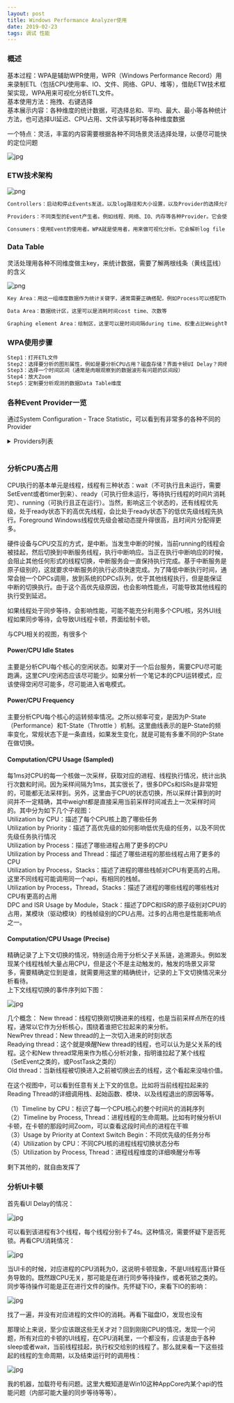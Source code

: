 ```yaml
---
layout: post
title: Windows Performance Analyzer使用
date: 2019-02-23
tags: 调试 性能
---
```


### 概述

基本过程：WPA是辅助WPR使用，WPR（Windows Performance Record）用来录制ETL（包括CPU使用率、IO、文件、网络、GPU、堆等），借助ETW技术框架实现，WPA用来可视化分析ETL文件。  
基本使用方法：拖拽、右键选择  
基本展示内容：各种维度的统计数据，可选择总和、平均、最大、最小等各种统计方法，也可选择UI延迟、CPU占用、文件读写耗时等各种维度数据  

一个特点：灵活，丰富的内容需要根据各种不同场景灵活选择处理，以便尽可能快的定位问题  

![jpg](/images/post/wpt/1.jpg)

### ETW技术架构

![png](/images/post/wpt/etdiag2.png)

```txt
Controllers：启动和停止Events发送，以及log路径和大小设置，以及Provider的选择允许。WPR（Windows Performance Record）就是一个Controller。它会使用StartTrace等API

Providers：不同类型的Event产生者。例如线程、网络、IO、内存等各种Provider。它会使用WriteEvent

Consumers：使用Event的使用者。WPA就是使用者，用来做可视化分析。它会解析log file
```

### Data Table

灵活处理用各种不同维度做主key，来统计数据，需要了解两根线条（黄线蓝线）的含义

![png](/images/post/wpt/3VD_2DataTable.png)  

```txt
Key Area：用这一组维度数据作为统计关键字，通常需要正确搭配，例如Process可以搭配Thread

Data Area：数据统计区，这里可以是消耗时间cost time、次数等

Graphing element Area：绘制区，这里可以是时间间隔during time、权重占比Weight等
```

### WPA使用步骤

```txt
Step1：打开ETL文件
Step2：选择要分析的图形属性，例如是要分析CPU占用？磁盘存储？界面卡顿UI Delay？网络？内存使用？
Step3：选择一个时间区间（通常是肉眼观察到的数据波形有问题的区间段）
Step4：放大Zoom
Step5：定制要分析观测的数据Data Table维度
```

### 各种Event Provider一览

通过System Configuration - Trace Statistic，可以看到有非常多的各种不同的Provider

<details>
<summary>Providers列表</summary>

<table><thead><tr><th>Line #</th><th>Provider Name</th><th>Event Name</th><th>Count</th></tr></thead><tbody><tr><td>1</td><td>d00792da-07b7-40f5-97eb-5d974e054740</td><td></td><td>27</td></tr><tr><td>2</td><td>a688ee40-d8d9-4736-b6f9-6b74935ba3b1</td><td></td><td>652</td></tr><tr><td>3</td><td>WinSATAssessment</td><td>&nbsp;</td><td>3</td></tr><tr><td>4</td><td>&nbsp;</td><td>WinSAT: WinSPR Compressed Info</td><td>1</td></tr><tr><td>5</td><td>&nbsp;</td><td>WinSAT: Metrics Compressed Info</td><td>1</td></tr><tr><td>6</td><td>&nbsp;</td><td>WinSAT: SystemConfig Compressed Info</td><td>1</td></tr><tr><td>7</td><td>Thread</td><td>&nbsp;</td><td>143991</td></tr><tr><td>8</td><td>&nbsp;</td><td>Thread: Create</td><td>95</td></tr><tr><td>9</td><td>&nbsp;</td><td>Thread: Delete</td><td>159</td></tr><tr><td>10</td><td>&nbsp;</td><td>Thread: Start Rundown</td><td>2490</td></tr><tr><td>11</td><td>&nbsp;</td><td>Thread: End Rundown</td><td>2428</td></tr><tr><td>12</td><td>&nbsp;</td><td>Thread: CSwitch</td><td>85467</td></tr><tr><td>13</td><td>&nbsp;</td><td>Thread: SetPriority</td><td>860</td></tr><tr><td>14</td><td>&nbsp;</td><td>Thread: SetBasePriority</td><td>5362</td></tr><tr><td>15</td><td>&nbsp;</td><td>Thread: ReadyThread</td><td>46270</td></tr><tr><td>16</td><td>&nbsp;</td><td>Thread: Set Page Priority</td><td>167</td></tr><tr><td>17</td><td>&nbsp;</td><td>Thread: Set I/O Priority</td><td>100</td></tr><tr><td>18</td><td>&nbsp;</td><td>Thread [Provider]</td><td>401</td></tr><tr><td>19</td><td>&nbsp;</td><td>Thread: Set Ideal Processor</td><td>97</td></tr><tr><td>20</td><td>&nbsp;</td><td>Thread: Set User Ideal Processor</td><td>95</td></tr><tr><td>21</td><td>SysConfigEx</td><td>&nbsp;</td><td>63</td></tr><tr><td>22</td><td>&nbsp;</td><td>SysConfigEx: BuildInfo</td><td>1</td></tr><tr><td>23</td><td>&nbsp;</td><td>SysConfigEx: SystemPaths</td><td>1</td></tr><tr><td>24</td><td>&nbsp;</td><td>SysConfigEx: UnknownVolume</td><td>1</td></tr><tr><td>25</td><td>&nbsp;</td><td>SysConfigEx: VolumeMapping</td><td>13</td></tr><tr><td>26</td><td>&nbsp;</td><td>SysConfigEx: NetworkInterface</td><td>46</td></tr><tr><td>27</td><td>&nbsp;</td><td>SysConfigEx [Provider]</td><td>1</td></tr><tr><td>28</td><td>SysConfig</td><td>&nbsp;</td><td>455</td></tr><tr><td>29</td><td>&nbsp;</td><td>SysConfig: CPUs</td><td>1</td></tr><tr><td>30</td><td>&nbsp;</td><td>SysConfig: Physical Disks</td><td>2</td></tr><tr><td>31</td><td>&nbsp;</td><td>SysConfig: Logical Disks</td><td>7</td></tr><tr><td>32</td><td>&nbsp;</td><td>SysConfig: Network Cards</td><td>5</td></tr><tr><td>33</td><td>&nbsp;</td><td>SysConfig: Video Adapters</td><td>2</td></tr><tr><td>34</td><td>&nbsp;</td><td>SysConfig: Services</td><td>283</td></tr><tr><td>35</td><td>&nbsp;</td><td>SysConfig: Power Management</td><td>1</td></tr><tr><td>36</td><td>&nbsp;</td><td>SysConfig: IRQs</td><td>16</td></tr><tr><td>37</td><td>&nbsp;</td><td>SysConfig: PnP Devices</td><td>117</td></tr><tr><td>38</td><td>&nbsp;</td><td>SysConfig: NUMA Nodes</td><td>1</td></tr><tr><td>39</td><td>&nbsp;</td><td>SysConfig: Platform</td><td>1</td></tr><tr><td>40</td><td>&nbsp;</td><td>SysConfig: Processor Group Configuration</td><td>1</td></tr><tr><td>41</td><td>&nbsp;</td><td>SysConfig: Processor Mapping</td><td>1</td></tr><tr><td>42</td><td>&nbsp;</td><td>SysConfig: Display DPI</td><td>1</td></tr><tr><td>43</td><td>&nbsp;</td><td>SysConfig: Code Integrity</td><td>1</td></tr><tr><td>44</td><td>&nbsp;</td><td>SysConfig: Machine Id</td><td>1</td></tr><tr><td>45</td><td>&nbsp;</td><td>SysConfig [Provider]</td><td>14</td></tr><tr><td>46</td><td>StackWalk</td><td>Stack Walk</td><td>1260641</td></tr><tr><td>47</td><td>Process</td><td>&nbsp;</td><td>594</td></tr><tr><td>48</td><td>&nbsp;</td><td>Process: Create</td><td>1</td></tr><tr><td>49</td><td>&nbsp;</td><td>Process: Delete</td><td>6</td></tr><tr><td>50</td><td>&nbsp;</td><td>Process: Start Rundown</td><td>154</td></tr><tr><td>51</td><td>&nbsp;</td><td>Process: End Rundown</td><td>149</td></tr><tr><td>52</td><td>&nbsp;</td><td>Process [Provider]</td><td>6</td></tr><tr><td>53</td><td>&nbsp;</td><td>Process: PerfCounters: End</td><td>6</td></tr><tr><td>54</td><td>&nbsp;</td><td>Process: PerfCounters: Rundown</td><td>149</td></tr><tr><td>55</td><td>&nbsp;</td><td>Process: Zombie</td><td>123</td></tr><tr><td>56</td><td>Power</td><td>&nbsp;</td><td>113</td></tr><tr><td>57</td><td>&nbsp;</td><td>Power: Perf State Change</td><td>4</td></tr><tr><td>58</td><td>&nbsp;</td><td>Power: Idle State Change</td><td>109</td></tr><tr><td>59</td><td>Pool</td><td>&nbsp;</td><td>626357</td></tr><tr><td>60</td><td>&nbsp;</td><td>Pool: Allocate</td><td>241999</td></tr><tr><td>61</td><td>&nbsp;</td><td>Pool: Allocate Session</td><td>7365</td></tr><tr><td>62</td><td>&nbsp;</td><td>Pool: Free</td><td>368975</td></tr><tr><td>63</td><td>&nbsp;</td><td>Pool: Free Session</td><td>7643</td></tr><tr><td>64</td><td>&nbsp;</td><td>Pool: PoolSnap Start Rundown</td><td>24</td></tr><tr><td>65</td><td>&nbsp;</td><td>Pool: PoolSnap End Rundown</td><td>24</td></tr><tr><td>66</td><td>&nbsp;</td><td>Pool: BigPoolSnap Start Rundown</td><td>149</td></tr><tr><td>67</td><td>&nbsp;</td><td>Pool: BigPoolSnap End Rundown</td><td>146</td></tr><tr><td>68</td><td>&nbsp;</td><td>Pool: PoolSnap Session Start Rundown</td><td>5</td></tr><tr><td>69</td><td>&nbsp;</td><td>Pool: PoolSnap Session End Rundown</td><td>5</td></tr><tr><td>70</td><td>&nbsp;</td><td>Pool: BigPoolSnap Session Start Rundown</td><td>11</td></tr><tr><td>71</td><td>&nbsp;</td><td>Pool: BigPoolSnap Session End Rundown</td><td>11</td></tr><tr><td>72</td><td>Perfinfo</td><td>&nbsp;</td><td>1568074</td></tr><tr><td>73</td><td>&nbsp;</td><td>Mark</td><td>3</td></tr><tr><td>74</td><td>&nbsp;</td><td>Sampled Profile</td><td>13853</td></tr><tr><td>75</td><td>&nbsp;</td><td>Message Signaled Interrupt</td><td>5468</td></tr><tr><td>76</td><td>&nbsp;</td><td>SysCall: Enter</td><td>769129</td></tr><tr><td>77</td><td>&nbsp;</td><td>SysCall: Exit</td><td>767373</td></tr><tr><td>78</td><td>&nbsp;</td><td>Interrupt</td><td>190</td></tr><tr><td>79</td><td>&nbsp;</td><td>Dpc</td><td>12056</td></tr><tr><td>80</td><td>&nbsp;</td><td>Sampled Profile Freq: Start Rundown</td><td>1</td></tr><tr><td>81</td><td>&nbsp;</td><td>Sampled Profile Freq: End Rundown</td><td>1</td></tr><tr><td>82</td><td>PageFault</td><td>&nbsp;</td><td>135319</td></tr><tr><td>83</td><td>&nbsp;</td><td>PageFault: Transition</td><td>38820</td></tr><tr><td>84</td><td>&nbsp;</td><td>PageFault: Demand Zero</td><td>47925</td></tr><tr><td>85</td><td>&nbsp;</td><td>PageFault: Copy on Write</td><td>76</td></tr><tr><td>86</td><td>&nbsp;</td><td>PageFault: Guard Page</td><td>60</td></tr><tr><td>87</td><td>&nbsp;</td><td>PageFault: Hard Page Fault</td><td>16401</td></tr><tr><td>88</td><td>&nbsp;</td><td>PageFault [Provider]</td><td>34</td></tr><tr><td>89</td><td>&nbsp;</td><td>Hardfault</td><td>5150</td></tr><tr><td>90</td><td>&nbsp;</td><td>Memory: VirtualAlloc</td><td>1269</td></tr><tr><td>91</td><td>&nbsp;</td><td>Memory: VirtualFree</td><td>855</td></tr><tr><td>92</td><td>&nbsp;</td><td>Memory: MemInfo</td><td>27</td></tr><tr><td>93</td><td>&nbsp;</td><td>Memory: MMStat</td><td>1</td></tr><tr><td>94</td><td>&nbsp;</td><td>Memory: MemInfoExWS</td><td>27</td></tr><tr><td>95</td><td>&nbsp;</td><td>Memory: MemInfoExSessionWS</td><td>27</td></tr><tr><td>96</td><td>&nbsp;</td><td>Memory: VirtualAlloc Start Rundown</td><td>12434</td></tr><tr><td>97</td><td>&nbsp;</td><td>Memory: VirtualAlloc End Rundown</td><td>12213</td></tr><tr><td>98</td><td>Microsoft-Windows-Win32k</td><td>&nbsp;</td><td>13925</td></tr><tr><td>99</td><td>&nbsp;</td><td>Microsoft-Windows-Win32k/ThreadInfoRundown/win:Info</td><td>778</td></tr><tr><td>100</td><td>&nbsp;</td><td>Microsoft-Windows-Win32k/QueuePostMessage/win:Info</td><td>4994</td></tr><tr><td>101</td><td>&nbsp;</td><td>Microsoft-Windows-Win32k/SendMessage/win:Start</td><td>31</td></tr><tr><td>102</td><td>&nbsp;</td><td>Microsoft-Windows-Win32k/RetrievePostMessage/win:Info</td><td>7296</td></tr><tr><td>103</td><td>&nbsp;</td><td>Microsoft-Windows-Win32k/RetrieveSendMessage/win:Start</td><td>31</td></tr><tr><td>104</td><td>&nbsp;</td><td>Microsoft-Windows-Win32k/RetrieveInputMessage/win:Info</td><td>201</td></tr><tr><td>105</td><td>&nbsp;</td><td>Microsoft-Windows-Win32k/RetrievePseudoMessage/win:Info</td><td>37</td></tr><tr><td>106</td><td>&nbsp;</td><td>Microsoft-Windows-Win32k/WakePump/win:Info</td><td>228</td></tr><tr><td>107</td><td>&nbsp;</td><td>Microsoft-Windows-Win32k/SendMessage/win:Stop</td><td>31</td></tr><tr><td>108</td><td>&nbsp;</td><td>Microsoft-Windows-Win32k/RetrieveSendMessage/win:Stop</td><td>31</td></tr><tr><td>109</td><td>&nbsp;</td><td>Microsoft-Windows-Win32k/QueueInputMessage/win:Info</td><td>196</td></tr><tr><td>110</td><td>&nbsp;</td><td>Microsoft-Windows-Win32k/DispatchMessage/win:Start</td><td>28</td></tr><tr><td>111</td><td>&nbsp;</td><td>Microsoft-Windows-Win32k/DispatchMessage/win:Stop</td><td>28</td></tr><tr><td>112</td><td>&nbsp;</td><td>Microsoft-Windows-Win32k/QueueNullPostMessage/win:Info</td><td>15</td></tr><tr><td>113</td><td>Microsoft-Windows-UserModePowerService</td><td>&nbsp;</td><td>310</td></tr><tr><td>114</td><td>&nbsp;</td><td>Microsoft-Windows-UserModePowerService/RundownPlatformRole/win:Info</td><td>1</td></tr><tr><td>115</td><td>&nbsp;</td><td>Microsoft-Windows-UserModePowerService/RundownPowerScheme/win:Info</td><td>1</td></tr><tr><td>116</td><td>&nbsp;</td><td>Microsoft-Windows-UserModePowerService/RundownAcPowerSetting/win:Info</td><td>140</td></tr><tr><td>117</td><td>&nbsp;</td><td>Microsoft-Windows-UserModePowerService/RundownDcPowerSetting/win:Info</td><td>140</td></tr><tr><td>118</td><td>&nbsp;</td><td>Microsoft-Windows-UserModePowerService/RundownBatteryInformation/win:Info</td><td>1</td></tr><tr><td>119</td><td>&nbsp;</td><td>Microsoft-Windows-UserModePowerService/RundownBatteryStatus/win:Info</td><td>1</td></tr><tr><td>120</td><td>&nbsp;</td><td>Microsoft-Windows-UserModePowerService/RundownBrightnessCapability/win:Info</td><td>1</td></tr><tr><td>121</td><td>&nbsp;</td><td>Microsoft-Windows-UserModePowerService/RundownPowerSource/win:Info</td><td>1</td></tr><tr><td>122</td><td>&nbsp;</td><td>Microsoft-Windows-UserModePowerService/RundownOverrideConfiguration/win:Info</td><td>1</td></tr><tr><td>123</td><td>&nbsp;</td><td>Microsoft-Windows-UserModePowerService/RundownPowerProfileSetting/win:Info</td><td>7</td></tr><tr><td>124</td><td>&nbsp;</td><td>Microsoft-Windows-UserModePowerService/RundownSmartUserPresenceState/win:Info</td><td>1</td></tr><tr><td>125</td><td>&nbsp;</td><td>Microsoft-Windows-UserModePowerService/RundownOverlaySchemePowerSetting/win:Info</td><td>11</td></tr><tr><td>126</td><td>&nbsp;</td><td>Microsoft-Windows-UserModePowerService/RundownActualOverlayPowerScheme/win:Info</td><td>2</td></tr><tr><td>127</td><td>&nbsp;</td><td>Microsoft-Windows-UserModePowerService/RundownEffectiveOverlayPowerScheme/win:Info</td><td>1</td></tr><tr><td>128</td><td>&nbsp;</td><td>Microsoft-Windows-UserModePowerService/RundownOverlaySuspendReason/win:Info</td><td>1</td></tr><tr><td>129</td><td>Microsoft-Windows-TCPIP</td><td>&nbsp;</td><td>1930</td></tr><tr><td>130</td><td>&nbsp;</td><td>Microsoft-Windows-TCPIP/TcpEndpointCreation/win:Info</td><td>12</td></tr><tr><td>131</td><td>&nbsp;</td><td>Microsoft-Windows-TCPIP/TcpRequestConnect/win:Info</td><td>3</td></tr><tr><td>132</td><td>&nbsp;</td><td>Microsoft-Windows-TCPIP/TcpInspectConnectComplete/win:Info</td><td>3</td></tr><tr><td>133</td><td>&nbsp;</td><td>Microsoft-Windows-TCPIP/TcpTcbSynSend/win:Info</td><td>3</td></tr><tr><td>134</td><td>&nbsp;</td><td>Microsoft-Windows-TCPIP/TcpBindEndpointComplete/win:Info</td><td>3</td></tr><tr><td>135</td><td>&nbsp;</td><td>Microsoft-Windows-TCPIP/TcpCloseEndpoint/win:Info</td><td>16</td></tr><tr><td>136</td><td>&nbsp;</td><td>Microsoft-Windows-TCPIP/TcpCreateEndpointComplete/win:Info</td><td>12</td></tr><tr><td>137</td><td>&nbsp;</td><td>Microsoft-Windows-TCPIP/TcpConnectTcbProceeding/win:Info</td><td>3</td></tr><tr><td>138</td><td>&nbsp;</td><td>Microsoft-Windows-TCPIP/TcpConnectTcbComplete/win:Info</td><td>1</td></tr><tr><td>139</td><td>&nbsp;</td><td>Microsoft-Windows-TCPIP/TcpConnectTcbFailure/win:Info</td><td>2</td></tr><tr><td>140</td><td>&nbsp;</td><td>Microsoft-Windows-TCPIP/TcpCloseTcbRequest/win:Info</td><td>5</td></tr><tr><td>141</td><td>&nbsp;</td><td>Microsoft-Windows-TCPIP/TcpAbortTcbRequest/win:Info</td><td>4</td></tr><tr><td>142</td><td>&nbsp;</td><td>Microsoft-Windows-TCPIP/TcpAbortTcbComplete/win:Info</td><td>4</td></tr><tr><td>143</td><td>&nbsp;</td><td>Microsoft-Windows-TCPIP/TcpShutdownTcb/win:Info</td><td>6</td></tr><tr><td>144</td><td>&nbsp;</td><td>Microsoft-Windows-TCPIP/TcpDisconnectTcbRtoTimeout/win:Info</td><td>2</td></tr><tr><td>145</td><td>&nbsp;</td><td>Microsoft-Windows-TCPIP/TcpTcbStateChange/win:Info</td><td>10</td></tr><tr><td>146</td><td>&nbsp;</td><td>Microsoft-Windows-TCPIP/TcpTcbStartTimer/win:Info</td><td>68</td></tr><tr><td>147</td><td>&nbsp;</td><td>Microsoft-Windows-TCPIP/TcpTcbStopTimer/win:Info</td><td>124</td></tr><tr><td>148</td><td>&nbsp;</td><td>Microsoft-Windows-TCPIP/TcpTcbExpireTimer/win:Info</td><td>7</td></tr><tr><td>149</td><td>&nbsp;</td><td>Microsoft-Windows-TCPIP/TcpDataTransferReceive/win:Info</td><td>118</td></tr><tr><td>150</td><td>&nbsp;</td><td>Microsoft-Windows-TCPIP/TcpSetTcpOption/win:Info</td><td>1</td></tr><tr><td>151</td><td>&nbsp;</td><td>Microsoft-Windows-TCPIP/TcpReceiveRequest/win:Info</td><td>6</td></tr><tr><td>152</td><td>&nbsp;</td><td>Microsoft-Windows-TCPIP/TcpDeliveryIndicated/win:Info</td><td>54</td></tr><tr><td>153</td><td>&nbsp;</td><td>Microsoft-Windows-TCPIP/TcpDeliverySatisfied/win:Info</td><td>5</td></tr><tr><td>154</td><td>&nbsp;</td><td>Microsoft-Windows-TCPIP/TcpSendPosted/win:Info</td><td>57</td></tr><tr><td>155</td><td>&nbsp;</td><td>Microsoft-Windows-TCPIP/TcpSendTransmitted/win:Info</td><td>57</td></tr><tr><td>156</td><td>&nbsp;</td><td>Microsoft-Windows-TCPIP/TcpSendAdvance/win:Info</td><td>58</td></tr><tr><td>157</td><td>&nbsp;</td><td>Microsoft-Windows-TCPIP/TcpSrttMeasurementStarted/win:Info</td><td>60</td></tr><tr><td>158</td><td>&nbsp;</td><td>Microsoft-Windows-TCPIP/TcpSrttMeasurementComplete/win:Info</td><td>58</td></tr><tr><td>159</td><td>&nbsp;</td><td>Microsoft-Windows-TCPIP/TcpSrttMeasurementCancelled/win:Info</td><td>2</td></tr><tr><td>160</td><td>&nbsp;</td><td>Microsoft-Windows-TCPIP/UdpEndpointSendMessages/win:Info</td><td>1</td></tr><tr><td>161</td><td>&nbsp;</td><td>Microsoft-Windows-TCPIP/UdpEndpointReceiveMessages/win:Info</td><td>1</td></tr><tr><td>162</td><td>&nbsp;</td><td>Microsoft-Windows-TCPIP/TcpDeliveryFlush/win:Info</td><td>4</td></tr><tr><td>163</td><td>&nbsp;</td><td>Microsoft-Windows-TCPIP/TcpConnectRestransmit/win:Info</td><td>2</td></tr><tr><td>164</td><td>&nbsp;</td><td>Microsoft-Windows-TCPIP/TcpAcquirePort/win:Info</td><td>3</td></tr><tr><td>165</td><td>&nbsp;</td><td>Microsoft-Windows-TCPIP/TcpAcquireWeakRefPort/win:Info</td><td>3</td></tr><tr><td>166</td><td>&nbsp;</td><td>Microsoft-Windows-TCPIP/TcpReleasePort/win:Info</td><td>14</td></tr><tr><td>167</td><td>&nbsp;</td><td>Microsoft-Windows-TCPIP/TcpFlushSack/win:Info</td><td>2</td></tr><tr><td>168</td><td>&nbsp;</td><td>Microsoft-Windows-TCPIP/IpInterfaceRundown/win:Info</td><td>10</td></tr><tr><td>169</td><td>&nbsp;</td><td>Microsoft-Windows-TCPIP/TcpipReceiveSlowPath/win:Info</td><td>16</td></tr><tr><td>170</td><td>&nbsp;</td><td>Microsoft-Windows-TCPIP/TcpipSendSlowPath/win:Info</td><td>141</td></tr><tr><td>171</td><td>&nbsp;</td><td>Microsoft-Windows-TCPIP/TcpTemplateParameters/win:Info</td><td>1</td></tr><tr><td>172</td><td>&nbsp;</td><td>Microsoft-Windows-TCPIP/TcpTemplateChanged/win:Info</td><td>3</td></tr><tr><td>173</td><td>&nbsp;</td><td>Microsoft-Windows-TCPIP/TcpCwndRestart/win:Info</td><td>58</td></tr><tr><td>174</td><td>&nbsp;</td><td>Microsoft-Windows-TCPIP/RssBindingRundown/win:Info</td><td>1</td></tr><tr><td>175</td><td>&nbsp;</td><td>Microsoft-Windows-TCPIP/RssPortRundown/win:Info</td><td>1</td></tr><tr><td>176</td><td>&nbsp;</td><td>Microsoft-Windows-TCPIP/TcpConnectionRundown/win:Info</td><td>32</td></tr><tr><td>177</td><td>&nbsp;</td><td>Microsoft-Windows-TCPIP//win:Info</td><td>136</td></tr><tr><td>178</td><td>&nbsp;</td><td>Microsoft-Windows-TCPIP/IpNeighborState/win:Info</td><td>1</td></tr><tr><td>179</td><td>&nbsp;</td><td>Microsoft-Windows-TCPIP/IpNeighborDiscovery/win:Info</td><td>2</td></tr><tr><td>180</td><td>&nbsp;</td><td>Microsoft-Windows-TCPIP/IpSourceAddressSelection/win:Info</td><td>16</td></tr><tr><td>181</td><td>&nbsp;</td><td>Microsoft-Windows-TCPIP/IpSortedAddressPairs/win:Info</td><td>26</td></tr><tr><td>182</td><td>&nbsp;</td><td>Microsoft-Windows-TCPIP/TcpDataTransferCumAck/win:Info</td><td>57</td></tr><tr><td>183</td><td>&nbsp;</td><td>Microsoft-Windows-TCPIP/TcpDataTransferSend/win:Info</td><td>123</td></tr><tr><td>184</td><td>&nbsp;</td><td>Microsoft-Windows-TCPIP/TcpDataTransferRttSample/win:Info</td><td>58</td></tr><tr><td>185</td><td>&nbsp;</td><td>Microsoft-Windows-TCPIP/TcpDataTransferRetransmitRound/win:Info</td><td>2</td></tr><tr><td>186</td><td>&nbsp;</td><td>Microsoft-Windows-TCPIP/TcpipNblOob/win:Info</td><td>39</td></tr><tr><td>187</td><td>&nbsp;</td><td>Microsoft-Windows-TCPIP/TcpipRouteLookup/win:Info</td><td>56</td></tr><tr><td>188</td><td>&nbsp;</td><td>Microsoft-Windows-TCPIP/TcpipSrcAddrLookup/win:Info</td><td>8</td></tr><tr><td>189</td><td>&nbsp;</td><td>Microsoft-Windows-TCPIP/Memory/win:Info</td><td>6</td></tr><tr><td>190</td><td>&nbsp;</td><td>Microsoft-Windows-TCPIP/TcpAssociateNameResContext/win:Info</td><td>2</td></tr><tr><td>191</td><td>&nbsp;</td><td>Microsoft-Windows-TCPIP/TcpInspectConnectWithNameResContext/win:Info</td><td>1</td></tr><tr><td>192</td><td>&nbsp;</td><td>Microsoft-Windows-TCPIP/IpRouteBlocked/win:Info</td><td>1</td></tr><tr><td>193</td><td>&nbsp;</td><td>Microsoft-Windows-TCPIP/TcpTailLossProbe/win:Info</td><td>3</td></tr><tr><td>194</td><td>&nbsp;</td><td>Microsoft-Windows-TCPIP/TcpRack/win:Info</td><td>11</td></tr><tr><td>195</td><td>&nbsp;</td><td>Microsoft-Windows-TCPIP/UdpCreateEndpointComplete/win:Info</td><td>10</td></tr><tr><td>196</td><td>&nbsp;</td><td>Microsoft-Windows-TCPIP/UdpBindEndpointComplete/win:Info</td><td>3</td></tr><tr><td>197</td><td>&nbsp;</td><td>Microsoft-Windows-TCPIP/UdpCloseEndpointBound/win:Info</td><td>3</td></tr><tr><td>198</td><td>&nbsp;</td><td>Microsoft-Windows-TCPIP/UdpCloseEndpointUnBound/win:Info</td><td>7</td></tr><tr><td>199</td><td>&nbsp;</td><td>Microsoft-Windows-TCPIP/IcmpSendRecv/win:Info</td><td>8</td></tr><tr><td>200</td><td>&nbsp;</td><td>Microsoft-Windows-TCPIP/TcpSendComplete/win:Info</td><td>57</td></tr><tr><td>201</td><td>&nbsp;</td><td>Microsoft-Windows-TCPIP/TcpCubicDataTransferCumAck/win:Info</td><td>3</td></tr><tr><td>202</td><td>&nbsp;</td><td>Microsoft-Windows-TCPIP/IpRouteDGDStateChange/win:Info</td><td>1</td></tr><tr><td>203</td><td>&nbsp;</td><td>Microsoft-Windows-TCPIP/IpRouteRundown/win:Info</td><td>34</td></tr><tr><td>204</td><td>&nbsp;</td><td>Microsoft-Windows-TCPIP/InetInspect/win:Info</td><td>171</td></tr><tr><td>205</td><td>&nbsp;</td><td>Microsoft-Windows-TCPIP/TcpipSourceConstraint/win:Info</td><td>2</td></tr><tr><td>206</td><td>&nbsp;</td><td>Microsoft-Windows-TCPIP/RemoteEndpoint/win:Info</td><td>26</td></tr><tr><td>207</td><td>Microsoft-Windows-StorPort</td><td>&nbsp;</td><td>15747</td></tr><tr><td>208</td><td>&nbsp;</td><td>Microsoft-Windows-StorPort/Port/win:Info</td><td>2632</td></tr><tr><td>209</td><td>&nbsp;</td><td>Microsoft-Windows-StorPort/Port/Dispatch</td><td>2615</td></tr><tr><td>210</td><td>&nbsp;</td><td>Microsoft-Windows-StorPort/Port/Completion</td><td>2615</td></tr><tr><td>211</td><td>&nbsp;</td><td>Microsoft-Windows-StorPort/Port/Queue</td><td>5265</td></tr><tr><td>212</td><td>&nbsp;</td><td>Microsoft-Windows-StorPort/Port/win:Start</td><td>8</td></tr><tr><td>213</td><td>&nbsp;</td><td>Microsoft-Windows-StorPort/Port/win:Stop</td><td>8</td></tr><tr><td>214</td><td>&nbsp;</td><td>Microsoft-Windows-StorPort/Isr/Completion</td><td>2604</td></tr><tr><td>215</td><td>Microsoft-Windows-Search-Core</td><td>&nbsp;</td><td>39</td></tr><tr><td>216</td><td>&nbsp;</td><td>Microsoft-Windows-Search-Core/USN_Notify/win:Info</td><td>8</td></tr><tr><td>217</td><td>&nbsp;</td><td>Microsoft-Windows-Search-Core/Gatherer_OnDataChange_Track_Url/win:Info</td><td>8</td></tr><tr><td>218</td><td>&nbsp;</td><td>Microsoft-Windows-Search-Core/ETWLogging/win:Info</td><td>9</td></tr><tr><td>219</td><td>&nbsp;</td><td>Microsoft-Windows-Search-Core/FileChangeTracker_ProcessUSN/win:Start</td><td>7</td></tr><tr><td>220</td><td>&nbsp;</td><td>Microsoft-Windows-Search-Core/FileChangeTracker_ProcessUSN/win:Stop</td><td>7</td></tr><tr><td>221</td><td>Microsoft-Windows-ReadyBoostDriver</td><td>Microsoft-Windows-ReadyBoostDriver/GlobalStats/win:Info</td><td>2</td></tr><tr><td>222</td><td>Microsoft-Windows-RPC</td><td>&nbsp;</td><td>2473</td></tr><tr><td>223</td><td>&nbsp;</td><td>Microsoft-Windows-RPC/RpcClientCall/win:Start</td><td>201</td></tr><tr><td>224</td><td>&nbsp;</td><td>Microsoft-Windows-RPC/RpcServerCall/win:Start</td><td>1036</td></tr><tr><td>225</td><td>&nbsp;</td><td>Microsoft-Windows-RPC/RpcClientCall/win:Stop</td><td>199</td></tr><tr><td>226</td><td>&nbsp;</td><td>Microsoft-Windows-RPC/RpcServerCall/win:Stop</td><td>1037</td></tr><tr><td>227</td><td>Microsoft-Windows-ProcessStateManager</td><td>Microsoft-Windows-ProcessStateManager/StateChange/win:Info</td><td>124</td></tr><tr><td>228</td><td>Microsoft-Windows-Performance-Recorder-Control</td><td>&nbsp;</td><td>96</td></tr><tr><td>229</td><td>&nbsp;</td><td>Microsoft-Windows-Performance-Recorder-Control/Perf_LoadProfileFromString/win:Start</td><td>3</td></tr><tr><td>230</td><td>&nbsp;</td><td>Microsoft-Windows-Performance-Recorder-Control/Perf_LoadProfileFromString/win:Stop</td><td>3</td></tr><tr><td>231</td><td>&nbsp;</td><td>Microsoft-Windows-Performance-Recorder-Control/Perf_AddProfileToCollection/win:Start</td><td>3</td></tr><tr><td>232</td><td>&nbsp;</td><td>Microsoft-Windows-Performance-Recorder-Control/Perf_AddProfileToCollection/win:Stop</td><td>3</td></tr><tr><td>233</td><td>&nbsp;</td><td>Microsoft-Windows-Performance-Recorder-Control/Perf_LoadTraceMergePropertiesFromFile/win:Start</td><td>3</td></tr><tr><td>234</td><td>&nbsp;</td><td>Microsoft-Windows-Performance-Recorder-Control/Perf_LoadTraceMergePropertiesFromFile/win:Stop</td><td>3</td></tr><tr><td>235</td><td>&nbsp;</td><td>Microsoft-Windows-Performance-Recorder-Control/Perf_StartProfiles/win:Stop</td><td>1</td></tr><tr><td>236</td><td>&nbsp;</td><td>Microsoft-Windows-Performance-Recorder-Control/Perf_StopProfiles/win:Start</td><td>1</td></tr><tr><td>237</td><td>&nbsp;</td><td>Microsoft-Windows-Performance-Recorder-Control/Perf_QueryProfiles/win:Start</td><td>2</td></tr><tr><td>238</td><td>&nbsp;</td><td>Microsoft-Windows-Performance-Recorder-Control/Perf_QueryProfiles/win:Stop</td><td>2</td></tr><tr><td>239</td><td>&nbsp;</td><td>Microsoft-Windows-Performance-Recorder-Control/Perf_ControlProgressHandlerBegin/win:Start</td><td>1</td></tr><tr><td>240</td><td>&nbsp;</td><td>Microsoft-Windows-Performance-Recorder-Control/Perf_ControlProgressHandlerBegin/win:Stop</td><td>1</td></tr><tr><td>241</td><td>&nbsp;</td><td>Microsoft-Windows-Performance-Recorder-Control/Perf_ControlProgressHandlerUpdate/win:Start</td><td>34</td></tr><tr><td>242</td><td>&nbsp;</td><td>Microsoft-Windows-Performance-Recorder-Control/Perf_ControlProgressHandlerUpdate/win:Stop</td><td>34</td></tr><tr><td>243</td><td>&nbsp;</td><td>Microsoft-Windows-Performance-Recorder-Control/Perf_ControlProgressHandlerEnd/win:Start</td><td>1</td></tr><tr><td>244</td><td>&nbsp;</td><td>Microsoft-Windows-Performance-Recorder-Control/Perf_ControlProgressHandlerEnd/win:Stop</td><td>1</td></tr><tr><td>245</td><td>Microsoft-Windows-Networking-Correlation</td><td>&nbsp;</td><td>3381</td></tr><tr><td>246</td><td>&nbsp;</td><td>Microsoft-Windows-Networking-Correlation//win:Start</td><td>423</td></tr><tr><td>247</td><td>&nbsp;</td><td>Microsoft-Windows-Networking-Correlation//win:Stop</td><td>376</td></tr><tr><td>248</td><td>&nbsp;</td><td>Microsoft-Windows-Networking-Correlation//win:Send</td><td>2582</td></tr><tr><td>249</td><td>Microsoft-Windows-Kernel-StoreMgr</td><td>Microsoft-Windows-Kernel-StoreMgr/StoreRundown/win:Info</td><td>30</td></tr><tr><td>250</td><td>Microsoft-Windows-Kernel-Processor-Power</td><td>&nbsp;</td><td>190</td></tr><tr><td>251</td><td>&nbsp;</td><td>Microsoft-Windows-Kernel-Processor-Power/IdleAccountingRundown/win:Info</td><td>4</td></tr><tr><td>252</td><td>&nbsp;</td><td>Microsoft-Windows-Kernel-Processor-Power/ProcessorFirmwareRundown/win:Info</td><td>4</td></tr><tr><td>253</td><td>&nbsp;</td><td>Microsoft-Windows-Kernel-Processor-Power/PTStateDomainFirmwareRundown/win:Info</td><td>1</td></tr><tr><td>254</td><td>&nbsp;</td><td>Microsoft-Windows-Kernel-Processor-Power/Summary/win:Info</td><td>4</td></tr><tr><td>255</td><td>&nbsp;</td><td>Microsoft-Windows-Kernel-Processor-Power/PerfStatesRundown/win:Info</td><td>4</td></tr><tr><td>256</td><td>&nbsp;</td><td>Microsoft-Windows-Kernel-Processor-Power/BiosPStatesRundown/win:Info</td><td>4</td></tr><tr><td>257</td><td>&nbsp;</td><td>Microsoft-Windows-Kernel-Processor-Power/BiosCStatesRundown/win:Info</td><td>4</td></tr><tr><td>258</td><td>&nbsp;</td><td>Microsoft-Windows-Kernel-Processor-Power/BiosTStatesRundown/win:Info</td><td>4</td></tr><tr><td>259</td><td>&nbsp;</td><td>Microsoft-Windows-Kernel-Processor-Power/LogicalProcessorIdlingRundown/win:Info</td><td>1</td></tr><tr><td>260</td><td>&nbsp;</td><td>Microsoft-Windows-Kernel-Processor-Power/Summary2/win:Info</td><td>4</td></tr><tr><td>261</td><td>&nbsp;</td><td>Microsoft-Windows-Kernel-Processor-Power/PepQueryCapabilities/win:Info</td><td>4</td></tr><tr><td>262</td><td>&nbsp;</td><td>Microsoft-Windows-Kernel-Processor-Power/ProcessorPerformanceRundown/win:Info</td><td>4</td></tr><tr><td>263</td><td>&nbsp;</td><td>Microsoft-Windows-Kernel-Processor-Power/ParkNodeRundown/win:Info</td><td>1</td></tr><tr><td>264</td><td>&nbsp;</td><td>Microsoft-Windows-Kernel-Processor-Power/ProcessorIdleRundown/win:Info</td><td>4</td></tr><tr><td>265</td><td>&nbsp;</td><td>Microsoft-Windows-Kernel-Processor-Power/ProcessorIdRundown/win:Info</td><td>4</td></tr><tr><td>266</td><td>&nbsp;</td><td>Microsoft-Windows-Kernel-Processor-Power/PepGetPlatformIdleStates/win:Info</td><td>1</td></tr><tr><td>267</td><td>&nbsp;</td><td>Microsoft-Windows-Kernel-Processor-Power/PlatformAccountingBucketIntervalsRundown/win:Info</td><td>1</td></tr><tr><td>268</td><td>&nbsp;</td><td>Microsoft-Windows-Kernel-Processor-Power/StaticPolicyRundown/win:Info</td><td>1</td></tr><tr><td>269</td><td>&nbsp;</td><td>Microsoft-Windows-Kernel-Processor-Power/CoordinatedIdleRundown/win:Info</td><td>1</td></tr><tr><td>270</td><td>&nbsp;</td><td>Microsoft-Windows-Kernel-Processor-Power/ProfileRundown/win:Info</td><td>10</td></tr><tr><td>271</td><td>&nbsp;</td><td>Microsoft-Windows-Kernel-Processor-Power/ProfileSettingRundown/win:Info</td><td>122</td></tr><tr><td>272</td><td>&nbsp;</td><td>Microsoft-Windows-Kernel-Processor-Power/ProfileStatusRundown/win:Info</td><td>1</td></tr><tr><td>273</td><td>&nbsp;</td><td>Microsoft-Windows-Kernel-Processor-Power/HeterogeneousPoliciesRundown/win:Info</td><td>1</td></tr><tr><td>274</td><td>&nbsp;</td><td>Microsoft-Windows-Kernel-Processor-Power/QosSupportRundown/win:Info</td><td>1</td></tr><tr><td>275</td><td>Microsoft-Windows-Kernel-Power</td><td>&nbsp;</td><td>1344</td></tr><tr><td>276</td><td>&nbsp;</td><td>Microsoft-Windows-Kernel-Power/SystemTimeResolutionChange/win:Info</td><td>1046</td></tr><tr><td>277</td><td>&nbsp;</td><td>Microsoft-Windows-Kernel-Power/SystemTimeResolutionRundown/win:Info</td><td>1</td></tr><tr><td>278</td><td>&nbsp;</td><td>Microsoft-Windows-Kernel-Power/SystemTimeResolutionRequestRundown/win:Info</td><td>1</td></tr><tr><td>279</td><td>&nbsp;</td><td>Microsoft-Windows-Kernel-Power/SystemTimeResolutionKernelChange/win:Info</td><td>103</td></tr><tr><td>280</td><td>&nbsp;</td><td>Microsoft-Windows-Kernel-Power/PowerRequestRundown/win:Info</td><td>8</td></tr><tr><td>281</td><td>&nbsp;</td><td>Microsoft-Windows-Kernel-Power/SleepDisableReasonRundown/win:Info</td><td>2</td></tr><tr><td>282</td><td>&nbsp;</td><td>Microsoft-Windows-Kernel-Power/AcDcStateRundown/win:Info</td><td>1</td></tr><tr><td>283</td><td>&nbsp;</td><td>Microsoft-Windows-Kernel-Power/SystemTimerResolutionStackRundown/win:Info</td><td>14</td></tr><tr><td>284</td><td>&nbsp;</td><td>Microsoft-Windows-Kernel-Power/FirmwarePlatformRoleRundown/win:Info</td><td>1</td></tr><tr><td>285</td><td>&nbsp;</td><td>Microsoft-Windows-Kernel-Power/DeviceRundown/win:Info</td><td>116</td></tr><tr><td>286</td><td>&nbsp;</td><td>Microsoft-Windows-Kernel-Power/StandbyConnectivityRundown/win:Info</td><td>1</td></tr><tr><td>287</td><td>&nbsp;</td><td>Microsoft-Windows-Kernel-Power/CsComplianceRundown/win:Info</td><td>5</td></tr><tr><td>288</td><td>&nbsp;</td><td>Microsoft-Windows-Kernel-Power/DeepSleepConstraintRundown/win:Info</td><td>1</td></tr><tr><td>289</td><td>&nbsp;</td><td>Microsoft-Windows-Kernel-Power/SystemLatencyRundown/win:Info</td><td>1</td></tr><tr><td>290</td><td>&nbsp;</td><td>Microsoft-Windows-Kernel-Power/DynamicTickStatusRundown/win:Info</td><td>1</td></tr><tr><td>291</td><td>&nbsp;</td><td>Microsoft-Windows-Kernel-Power/PowerStateEventRundown/win:Info</td><td>42</td></tr><tr><td>292</td><td>Microsoft-Windows-Kernel-EventTracing</td><td>&nbsp;</td><td>1949</td></tr><tr><td>293</td><td>&nbsp;</td><td>Microsoft-Windows-Kernel-EventTracing/ETW_TASK_STACK_TRACE/ETW_OPCODE_USER_MODE_STACK_TRACE</td><td>1109</td></tr><tr><td>294</td><td>&nbsp;</td><td>Microsoft-Windows-Kernel-EventTracing/ETW_TASK_LOST_EVENT/win:Info</td><td>840</td></tr><tr><td>295</td><td>Microsoft-Windows-DxgKrnl</td><td>&nbsp;</td><td>23024</td></tr><tr><td>296</td><td>&nbsp;</td><td>Microsoft-Windows-DxgKrnl/VSyncDPC/win:Info</td><td>425</td></tr><tr><td>297</td><td>&nbsp;</td><td>Microsoft-Windows-DxgKrnl/WorkerThread/win:Start</td><td>178</td></tr><tr><td>298</td><td>&nbsp;</td><td>Microsoft-Windows-DxgKrnl/WorkerThread/win:Stop</td><td>179</td></tr><tr><td>299</td><td>&nbsp;</td><td>Microsoft-Windows-DxgKrnl/ChangePriority/win:Info</td><td>51</td></tr><tr><td>300</td><td>&nbsp;</td><td>Microsoft-Windows-DxgKrnl/AttemptPreemption/win:Info</td><td>75</td></tr><tr><td>301</td><td>&nbsp;</td><td>Microsoft-Windows-DxgKrnl/Adapter/win:DC_Start</td><td>2</td></tr><tr><td>302</td><td>&nbsp;</td><td>Microsoft-Windows-DxgKrnl/Device/win:DC_Start</td><td>38</td></tr><tr><td>303</td><td>&nbsp;</td><td>Microsoft-Windows-DxgKrnl/Context/win:DC_Start</td><td>51</td></tr><tr><td>304</td><td>&nbsp;</td><td>Microsoft-Windows-DxgKrnl/AdapterAllocation/win:Start</td><td>1</td></tr><tr><td>305</td><td>&nbsp;</td><td>Microsoft-Windows-DxgKrnl/AdapterAllocation/win:Stop</td><td>1</td></tr><tr><td>306</td><td>&nbsp;</td><td>Microsoft-Windows-DxgKrnl/AdapterAllocation/win:DC_Start</td><td>979</td></tr><tr><td>307</td><td>&nbsp;</td><td>Microsoft-Windows-DxgKrnl/DeviceAllocation/win:Start</td><td>2</td></tr><tr><td>308</td><td>&nbsp;</td><td>Microsoft-Windows-DxgKrnl/DeviceAllocation/win:Stop</td><td>2</td></tr><tr><td>309</td><td>&nbsp;</td><td>Microsoft-Windows-DxgKrnl/DeviceAllocation/win:DC_Start</td><td>1068</td></tr><tr><td>310</td><td>&nbsp;</td><td>Microsoft-Windows-DxgKrnl/TerminateAllocation/win:Info</td><td>1</td></tr><tr><td>311</td><td>&nbsp;</td><td>Microsoft-Windows-DxgKrnl/ProcessTerminateAllocation/win:Info</td><td>1</td></tr><tr><td>312</td><td>&nbsp;</td><td>Microsoft-Windows-DxgKrnl/Lock/win:Info</td><td>40</td></tr><tr><td>313</td><td>&nbsp;</td><td>Microsoft-Windows-DxgKrnl/Unlock/win:Info</td><td>40</td></tr><tr><td>314</td><td>&nbsp;</td><td>Microsoft-Windows-DxgKrnl/ReferenceAllocations/win:Info</td><td>74</td></tr><tr><td>315</td><td>&nbsp;</td><td>Microsoft-Windows-DxgKrnl/PatchLocationList/win:Info</td><td>87</td></tr><tr><td>316</td><td>&nbsp;</td><td>Microsoft-Windows-DxgKrnl/ApertureMapping/win:Info</td><td>11</td></tr><tr><td>317</td><td>&nbsp;</td><td>Microsoft-Windows-DxgKrnl/ApertureUnmapping/win:Info</td><td>1</td></tr><tr><td>318</td><td>&nbsp;</td><td>Microsoft-Windows-DxgKrnl/PagingOpMapApertureSegment/win:Info</td><td>22</td></tr><tr><td>319</td><td>&nbsp;</td><td>Microsoft-Windows-DxgKrnl/PagingOpUnmapApertureSegment/win:Info</td><td>2</td></tr><tr><td>320</td><td>&nbsp;</td><td>Microsoft-Windows-DxgKrnl/Preparation/win:Start</td><td>74</td></tr><tr><td>321</td><td>&nbsp;</td><td>Microsoft-Windows-DxgKrnl/Preparation/win:Info</td><td>13</td></tr><tr><td>322</td><td>&nbsp;</td><td>Microsoft-Windows-DxgKrnl/Preparation/win:Stop</td><td>74</td></tr><tr><td>323</td><td>&nbsp;</td><td>Microsoft-Windows-DxgKrnl/ReserveResource/win:Start</td><td>11</td></tr><tr><td>324</td><td>&nbsp;</td><td>Microsoft-Windows-DxgKrnl/ReserveResource/win:Stop</td><td>11</td></tr><tr><td>325</td><td>&nbsp;</td><td>Microsoft-Windows-DxgKrnl/InnerIteration/win:Start</td><td>22</td></tr><tr><td>326</td><td>&nbsp;</td><td>Microsoft-Windows-DxgKrnl/InnerIteration/win:Stop</td><td>22</td></tr><tr><td>327</td><td>&nbsp;</td><td>Microsoft-Windows-DxgKrnl/AllocationFault/win:Info</td><td>32</td></tr><tr><td>328</td><td>&nbsp;</td><td>Microsoft-Windows-DxgKrnl/MarkAllocation/win:Info</td><td>1</td></tr><tr><td>329</td><td>&nbsp;</td><td>Microsoft-Windows-DxgKrnl/PageInAllocation/win:Info</td><td>11</td></tr><tr><td>330</td><td>&nbsp;</td><td>Microsoft-Windows-DxgKrnl/AddDmaBuffer/win:Start</td><td>51</td></tr><tr><td>331</td><td>&nbsp;</td><td>Microsoft-Windows-DxgKrnl/ReportSegment/win:Info</td><td>9</td></tr><tr><td>332</td><td>&nbsp;</td><td>Microsoft-Windows-DxgKrnl/ReportCommittedAllocation/win:Info</td><td>43</td></tr><tr><td>333</td><td>&nbsp;</td><td>Microsoft-Windows-DxgKrnl/Semaphore/win:DC_Start</td><td>45</td></tr><tr><td>334</td><td>&nbsp;</td><td>Microsoft-Windows-DxgKrnl/Fence/win:Start</td><td>1</td></tr><tr><td>335</td><td>&nbsp;</td><td>Microsoft-Windows-DxgKrnl/Fence/win:Stop</td><td>1</td></tr><tr><td>336</td><td>&nbsp;</td><td>Microsoft-Windows-DxgKrnl/Fence/win:DC_Start</td><td>57</td></tr><tr><td>337</td><td>&nbsp;</td><td>Microsoft-Windows-DxgKrnl/SetDisplayMode/win:Info</td><td>2</td></tr><tr><td>338</td><td>&nbsp;</td><td>Microsoft-Windows-DxgKrnl/BlockThread/win:Info</td><td>3</td></tr><tr><td>339</td><td>&nbsp;</td><td>Microsoft-Windows-DxgKrnl/Profiler/win:Start</td><td>7151</td></tr><tr><td>340</td><td>&nbsp;</td><td>Microsoft-Windows-DxgKrnl/Profiler/win:Stop</td><td>7150</td></tr><tr><td>341</td><td>&nbsp;</td><td>Microsoft-Windows-DxgKrnl/ExtendedProfiler/win:Start</td><td>189</td></tr><tr><td>342</td><td>&nbsp;</td><td>Microsoft-Windows-DxgKrnl/ExtendedProfiler/win:Stop</td><td>189</td></tr><tr><td>343</td><td>&nbsp;</td><td>Microsoft-Windows-DxgKrnl/SetPointerPosition/win:Info</td><td>190</td></tr><tr><td>344</td><td>&nbsp;</td><td>Microsoft-Windows-DxgKrnl/DpiReportAdapter/win:Info</td><td>3</td></tr><tr><td>345</td><td>&nbsp;</td><td>Microsoft-Windows-DxgKrnl/MMIOFlip/win:Info</td><td>36</td></tr><tr><td>346</td><td>&nbsp;</td><td>Microsoft-Windows-DxgKrnl/EtwVersion/win:Stop</td><td>1</td></tr><tr><td>347</td><td>&nbsp;</td><td>Microsoft-Windows-DxgKrnl/Flip/win:Info</td><td>36</td></tr><tr><td>348</td><td>&nbsp;</td><td>Microsoft-Windows-DxgKrnl/Render/win:Info</td><td>36</td></tr><tr><td>349</td><td>&nbsp;</td><td>Microsoft-Windows-DxgKrnl/RenderKm/win:Info</td><td>38</td></tr><tr><td>350</td><td>&nbsp;</td><td>Microsoft-Windows-DxgKrnl/PresentHistory/win:Info</td><td>37</td></tr><tr><td>351</td><td>&nbsp;</td><td>Microsoft-Windows-DxgKrnl/PresentHistory/win:Stop</td><td>37</td></tr><tr><td>352</td><td>&nbsp;</td><td>Microsoft-Windows-DxgKrnl/DmaPacket/win:Start</td><td>74</td></tr><tr><td>353</td><td>&nbsp;</td><td>Microsoft-Windows-DxgKrnl/DmaPacket/win:Stop</td><td>73</td></tr><tr><td>354</td><td>&nbsp;</td><td>Microsoft-Windows-DxgKrnl/DmaPacket/win:Info</td><td>73</td></tr><tr><td>355</td><td>&nbsp;</td><td>Microsoft-Windows-DxgKrnl/QueuePacket/win:Start</td><td>269</td></tr><tr><td>356</td><td>&nbsp;</td><td>Microsoft-Windows-DxgKrnl/QueuePacket/win:Info</td><td>316</td></tr><tr><td>357</td><td>&nbsp;</td><td>Microsoft-Windows-DxgKrnl/QueuePacket/win:Stop</td><td>267</td></tr><tr><td>358</td><td>&nbsp;</td><td>Microsoft-Windows-DxgKrnl/VSyncInterrupt/win:Info</td><td>425</td></tr><tr><td>359</td><td>&nbsp;</td><td>Microsoft-Windows-DxgKrnl/GetDeviceState/win:Info</td><td>216</td></tr><tr><td>360</td><td>&nbsp;</td><td>Microsoft-Windows-DxgKrnl/Present/win:Info</td><td>36</td></tr><tr><td>361</td><td>&nbsp;</td><td>Microsoft-Windows-DxgKrnl/OfferAllocation/win:Start</td><td>40</td></tr><tr><td>362</td><td>&nbsp;</td><td>Microsoft-Windows-DxgKrnl/OfferAllocation/win:Info</td><td>40</td></tr><tr><td>363</td><td>&nbsp;</td><td>Microsoft-Windows-DxgKrnl/OfferAllocation/win:Stop</td><td>11</td></tr><tr><td>364</td><td>&nbsp;</td><td>Microsoft-Windows-DxgKrnl/ReportOfferAllocation/win:Info</td><td>83</td></tr><tr><td>365</td><td>&nbsp;</td><td>Microsoft-Windows-DxgKrnl/ReclaimAllocation/win:Info</td><td>40</td></tr><tr><td>366</td><td>&nbsp;</td><td>Microsoft-Windows-DxgKrnl/PresentHistoryDetailed/win:Start</td><td>38</td></tr><tr><td>367</td><td>&nbsp;</td><td>Microsoft-Windows-DxgKrnl/ReportCommittedGlobalAllocation/win:DC_Start</td><td>6</td></tr><tr><td>368</td><td>&nbsp;</td><td>Microsoft-Windows-DxgKrnl/SignalSynchronizationObject2/win:Info</td><td>72</td></tr><tr><td>369</td><td>&nbsp;</td><td>Microsoft-Windows-DxgKrnl/NodeMetadata/win:Info</td><td>5</td></tr><tr><td>370</td><td>&nbsp;</td><td>Microsoft-Windows-DxgKrnl/VSyncDPCMultiPlane/win:Info</td><td>425</td></tr><tr><td>371</td><td>&nbsp;</td><td>Microsoft-Windows-DxgKrnl/TotalBytesResidentInSegment/win:Info</td><td>12</td></tr><tr><td>372</td><td>&nbsp;</td><td>Microsoft-Windows-DxgKrnl/Brightness/win:Info</td><td>2</td></tr><tr><td>373</td><td>&nbsp;</td><td>Microsoft-Windows-DxgKrnl/BacklightOptimizationLevel/win:Info</td><td>2</td></tr><tr><td>374</td><td>&nbsp;</td><td>Microsoft-Windows-DxgKrnl/VidMmDereferenceObjectAsync/win:Start</td><td>1</td></tr><tr><td>375</td><td>&nbsp;</td><td>Microsoft-Windows-DxgKrnl/VidMmDereferenceObjectAsync/win:Stop</td><td>1</td></tr><tr><td>376</td><td>&nbsp;</td><td>Microsoft-Windows-DxgKrnl/VidMmUnmapViewAsync/win:Start</td><td>2</td></tr><tr><td>377</td><td>&nbsp;</td><td>Microsoft-Windows-DxgKrnl/VidMmUnmapViewAsync/win:Stop</td><td>2</td></tr><tr><td>378</td><td>&nbsp;</td><td>Microsoft-Windows-DxgKrnl/PagingPreparation/win:Start</td><td>279</td></tr><tr><td>379</td><td>&nbsp;</td><td>Microsoft-Windows-DxgKrnl/PagingPreparation/win:Stop</td><td>279</td></tr><tr><td>380</td><td>&nbsp;</td><td>Microsoft-Windows-DxgKrnl/CddStandardAllocation/win:Info</td><td>1</td></tr><tr><td>381</td><td>&nbsp;</td><td>Microsoft-Windows-DxgKrnl/MonitoredFence/win:DC_Start</td><td>63</td></tr><tr><td>382</td><td>&nbsp;</td><td>Microsoft-Windows-DxgKrnl/SignalSynchronizationObjectFromGpu/win:Info</td><td>72</td></tr><tr><td>383</td><td>&nbsp;</td><td>Microsoft-Windows-DxgKrnl/UnwaitCpuWaiter/win:Info</td><td>19</td></tr><tr><td>384</td><td>&nbsp;</td><td>Microsoft-Windows-DxgKrnl/DWMVsyncCountWait/win:Info</td><td>71</td></tr><tr><td>385</td><td>&nbsp;</td><td>Microsoft-Windows-DxgKrnl/DWMVsyncSignal/win:Info</td><td>425</td></tr><tr><td>386</td><td>&nbsp;</td><td>Microsoft-Windows-DxgKrnl/PagingQueuePacket/win:Start</td><td>21</td></tr><tr><td>387</td><td>&nbsp;</td><td>Microsoft-Windows-DxgKrnl/PagingQueuePacket/win:Info</td><td>21</td></tr><tr><td>388</td><td>&nbsp;</td><td>Microsoft-Windows-DxgKrnl/PagingQueuePacket/win:Stop</td><td>21</td></tr><tr><td>389</td><td>&nbsp;</td><td>Microsoft-Windows-DxgKrnl/ClearFlipDevice/win:Info</td><td>1</td></tr><tr><td>390</td><td>&nbsp;</td><td>Microsoft-Windows-DxgKrnl/ExtendedProfiler/win:Info</td><td>177</td></tr><tr><td>391</td><td>&nbsp;</td><td>Microsoft-Windows-DxgKrnl/FlushScheduler/win:Info</td><td>4</td></tr><tr><td>392</td><td>&nbsp;</td><td>Microsoft-Windows-DxgKrnl/LockAllocationBackingStore/win:Info</td><td>2</td></tr><tr><td>393</td><td>&nbsp;</td><td>Microsoft-Windows-DxgKrnl/VidMmProcessBudgetChange/win:Info</td><td>8</td></tr><tr><td>394</td><td>&nbsp;</td><td>Microsoft-Windows-DxgKrnl/VidMmProcessUsageChange/win:Info</td><td>8</td></tr><tr><td>395</td><td>&nbsp;</td><td>Microsoft-Windows-DxgKrnl/VidMmProcessCommitmentChange/win:Info</td><td>8</td></tr><tr><td>396</td><td>&nbsp;</td><td>Microsoft-Windows-DxgKrnl/AssociateDxgSchedulerObject/win:Info</td><td>33</td></tr><tr><td>397</td><td>&nbsp;</td><td>Microsoft-Windows-DxgKrnl/ReportSyncObject/win:Info</td><td>1</td></tr><tr><td>398</td><td>&nbsp;</td><td>Microsoft-Windows-DxgKrnl/ReportSyncObject/win:Start</td><td>72</td></tr><tr><td>399</td><td>Microsoft-Windows-DotNETRuntimeRundown</td><td>&nbsp;</td><td>4662</td></tr><tr><td>400</td><td>&nbsp;</td><td>Microsoft-Windows-DotNETRuntimeRundown/CLRMethodRundown/MethodDCEndVerbose</td><td>1796</td></tr><tr><td>401</td><td>&nbsp;</td><td>Microsoft-Windows-DotNETRuntimeRundown/CLRMethodRundown/DCEndComplete</td><td>8</td></tr><tr><td>402</td><td>&nbsp;</td><td>Microsoft-Windows-DotNETRuntimeRundown/CLRMethodRundown/DCEndInit</td><td>8</td></tr><tr><td>403</td><td>&nbsp;</td><td>Microsoft-Windows-DotNETRuntimeRundown/CLRMethodRundown/MethodDCEndILToNativeMap</td><td>1676</td></tr><tr><td>404</td><td>&nbsp;</td><td>Microsoft-Windows-DotNETRuntimeRundown/CLRLoaderRundown/DomainModuleDCEnd</td><td>378</td></tr><tr><td>405</td><td>&nbsp;</td><td>Microsoft-Windows-DotNETRuntimeRundown/CLRLoaderRundown/ModuleDCEnd</td><td>386</td></tr><tr><td>406</td><td>&nbsp;</td><td>Microsoft-Windows-DotNETRuntimeRundown/CLRLoaderRundown/AssemblyDCEnd</td><td>386</td></tr><tr><td>407</td><td>&nbsp;</td><td>Microsoft-Windows-DotNETRuntimeRundown/CLRLoaderRundown/AppDomainDCEnd</td><td>16</td></tr><tr><td>408</td><td>&nbsp;</td><td>Microsoft-Windows-DotNETRuntimeRundown/CLRRuntimeInformationRundown/win:Start</td><td>8</td></tr><tr><td>409</td><td>Microsoft-Windows-DotNETRuntime</td><td>&nbsp;</td><td>2584</td></tr><tr><td>410</td><td>&nbsp;</td><td>Microsoft-Windows-DotNETRuntime/CLRMethod/MethodUnloadVerbose</td><td>1796</td></tr><tr><td>411</td><td>&nbsp;</td><td>Microsoft-Windows-DotNETRuntime/CLRLoader/ModuleUnload</td><td>386</td></tr><tr><td>412</td><td>&nbsp;</td><td>Microsoft-Windows-DotNETRuntime/CLRLoader/AssemblyUnload</td><td>386</td></tr><tr><td>413</td><td>&nbsp;</td><td>Microsoft-Windows-DotNETRuntime/CLRLoader/AppDomainUnload</td><td>16</td></tr><tr><td>414</td><td>Microsoft-Windows-Direct3D11</td><td>&nbsp;</td><td>1002</td></tr><tr><td>415</td><td>&nbsp;</td><td>Microsoft-Windows-Direct3D11/Name/win:DC_Start</td><td>237</td></tr><tr><td>416</td><td>&nbsp;</td><td>Microsoft-Windows-Direct3D11/Device/win:DC_Start</td><td>29</td></tr><tr><td>417</td><td>&nbsp;</td><td>Microsoft-Windows-Direct3D11/Buffer/win:DC_Start</td><td>250</td></tr><tr><td>418</td><td>&nbsp;</td><td>Microsoft-Windows-Direct3D11/Texture2D/win:Start</td><td>1</td></tr><tr><td>419</td><td>&nbsp;</td><td>Microsoft-Windows-Direct3D11/Texture2D/win:Stop</td><td>1</td></tr><tr><td>420</td><td>&nbsp;</td><td>Microsoft-Windows-Direct3D11/Texture2D/win:DC_Start</td><td>431</td></tr><tr><td>421</td><td>&nbsp;</td><td>Microsoft-Windows-Direct3D11/Texture2D/win:Info</td><td>31</td></tr><tr><td>422</td><td>&nbsp;</td><td>Microsoft-Windows-Direct3D11/JournalEntry/win:Info</td><td>22</td></tr><tr><td>423</td><td>Microsoft-Windows-DXGI</td><td>&nbsp;</td><td>384</td></tr><tr><td>424</td><td>&nbsp;</td><td>Microsoft-Windows-DXGI/Factory/win:DC_Start</td><td>40</td></tr><tr><td>425</td><td>&nbsp;</td><td>Microsoft-Windows-DXGI/Adapter/win:DC_Start</td><td>51</td></tr><tr><td>426</td><td>&nbsp;</td><td>Microsoft-Windows-DXGI/Output/win:DC_Start</td><td>29</td></tr><tr><td>427</td><td>&nbsp;</td><td>Microsoft-Windows-DXGI/SwapChain/win:DC_Start</td><td>2</td></tr><tr><td>428</td><td>&nbsp;</td><td>Microsoft-Windows-DXGI/Present/win:Start</td><td>64</td></tr><tr><td>429</td><td>&nbsp;</td><td>Microsoft-Windows-DXGI/Present/win:Stop</td><td>64</td></tr><tr><td>430</td><td>&nbsp;</td><td>Microsoft-Windows-DXGI/GetFrameStatistics/win:Info</td><td>64</td></tr><tr><td>431</td><td>&nbsp;</td><td>Microsoft-Windows-DXGI/JournalEntry/win:Info</td><td>70</td></tr><tr><td>432</td><td>Microsoft-JScript</td><td>&nbsp;</td><td>83376</td></tr><tr><td>433</td><td>&nbsp;</td><td>Microsoft-JScript/MethodRundown/DCEndInit</td><td>16</td></tr><tr><td>434</td><td>&nbsp;</td><td>Microsoft-JScript/MethodRundown/DCEndComplete</td><td>16</td></tr><tr><td>435</td><td>&nbsp;</td><td>Microsoft-JScript/MethodRundown/MethodDCEnd</td><td>16156</td></tr><tr><td>436</td><td>&nbsp;</td><td>Microsoft-JScript/ScriptContextRundown/ScriptContextDCEnd</td><td>40</td></tr><tr><td>437</td><td>&nbsp;</td><td>Microsoft-JScript/MethodRuntime/MethodLoad</td><td>67070</td></tr><tr><td>438</td><td>&nbsp;</td><td>Microsoft-JScript/ScriptContextRundown/SourceDCEnd</td><td>78</td></tr><tr><td>439</td><td>ImageId</td><td>&nbsp;</td><td>88017</td></tr><tr><td>440</td><td>&nbsp;</td><td>ImageId: Info</td><td>22513</td></tr><tr><td>441</td><td>&nbsp;</td><td>DbgId: None</td><td>294</td></tr><tr><td>442</td><td>&nbsp;</td><td>DbgId: BIN</td><td>6</td></tr><tr><td>443</td><td>&nbsp;</td><td>DbgId: DBG</td><td>6</td></tr><tr><td>444</td><td>&nbsp;</td><td>DbgId: RSDS</td><td>22207</td></tr><tr><td>445</td><td>&nbsp;</td><td>DbgId: ILRSDS</td><td>258</td></tr><tr><td>446</td><td>&nbsp;</td><td>ImageId [Provider]</td><td>40920</td></tr><tr><td>447</td><td>&nbsp;</td><td>ImageId: FileVersion</td><td>1813</td></tr><tr><td>448</td><td>Image</td><td>&nbsp;</td><td>22520</td></tr><tr><td>449</td><td>&nbsp;</td><td>Image: Unload</td><td>579</td></tr><tr><td>450</td><td>&nbsp;</td><td>Image: Start Rundown</td><td>11227</td></tr><tr><td>451</td><td>&nbsp;</td><td>Image: End Rundown</td><td>10681</td></tr><tr><td>452</td><td>&nbsp;</td><td>Image: Load</td><td>32</td></tr><tr><td>453</td><td>&nbsp;</td><td>Image: Kernel Base</td><td>1</td></tr><tr><td>454</td><td>FileIo</td><td>&nbsp;</td><td>81561</td></tr><tr><td>455</td><td>&nbsp;</td><td>Filename: Create</td><td>152</td></tr><tr><td>456</td><td>&nbsp;</td><td>Filename: Delete</td><td>1680</td></tr><tr><td>457</td><td>&nbsp;</td><td>Filename: Rundown</td><td>9839</td></tr><tr><td>458</td><td>&nbsp;</td><td>FileIo: Create</td><td>1108</td></tr><tr><td>459</td><td>&nbsp;</td><td>FileIo: Cleanup</td><td>900</td></tr><tr><td>460</td><td>&nbsp;</td><td>FileIo: Close</td><td>3113</td></tr><tr><td>461</td><td>&nbsp;</td><td>FileIo: Read</td><td>5286</td></tr><tr><td>462</td><td>&nbsp;</td><td>FileIo: Write</td><td>475</td></tr><tr><td>463</td><td>&nbsp;</td><td>FileIo: SetInfo</td><td>43</td></tr><tr><td>464</td><td>&nbsp;</td><td>FileIo: Rename</td><td>1</td></tr><tr><td>465</td><td>&nbsp;</td><td>FileIo: DirEnum</td><td>222</td></tr><tr><td>466</td><td>&nbsp;</td><td>FileIo: Flush</td><td>7</td></tr><tr><td>467</td><td>&nbsp;</td><td>FileIo: QueryInfo</td><td>23633</td></tr><tr><td>468</td><td>&nbsp;</td><td>FileIo: FSCTL</td><td>155</td></tr><tr><td>469</td><td>&nbsp;</td><td>FileIo: OperationEnd</td><td>34941</td></tr><tr><td>470</td><td>&nbsp;</td><td>FileIo: DirNotify</td><td>5</td></tr><tr><td>471</td><td>&nbsp;</td><td>FileIo: RenamePath</td><td>1</td></tr><tr><td>472</td><td>EventTrace</td><td>&nbsp;</td><td>21</td></tr><tr><td>473</td><td>&nbsp;</td><td>EventTrace: Header</td><td>1</td></tr><tr><td>474</td><td>&nbsp;</td><td>EventTrace: Group Masks</td><td>4</td></tr><tr><td>475</td><td>&nbsp;</td><td>EventTrace: Rundown Complete</td><td>3</td></tr><tr><td>476</td><td>&nbsp;</td><td>EventTrace: Group Masks End</td><td>3</td></tr><tr><td>477</td><td>&nbsp;</td><td>EventTrace: DbgId (RSDS)</td><td>2</td></tr><tr><td>478</td><td>&nbsp;</td><td>EventTrace: Build Lab</td><td>1</td></tr><tr><td>479</td><td>&nbsp;</td><td>EventTrace: Binary Path</td><td>2</td></tr><tr><td>480</td><td>&nbsp;</td><td>EventTrace [Provider]</td><td>5</td></tr><tr><td>481</td><td>EventMetadata</td><td>&nbsp;</td><td>468</td></tr><tr><td>482</td><td>&nbsp;</td><td>Event Metadata: Event Info</td><td>333</td></tr><tr><td>483</td><td>&nbsp;</td><td>Event Metadata: Map Info</td><td>135</td></tr><tr><td>484</td><td>DiskIo</td><td>&nbsp;</td><td>8941</td></tr><tr><td>485</td><td>&nbsp;</td><td>DiskIo: Read</td><td>5329</td></tr><tr><td>486</td><td>&nbsp;</td><td>DiskIo: Write</td><td>438</td></tr><tr><td>487</td><td>&nbsp;</td><td>DiskIo: Read Init</td><td>2994</td></tr><tr><td>488</td><td>&nbsp;</td><td>DiskIo: Write Init</td><td>158</td></tr><tr><td>489</td><td>&nbsp;</td><td>DiskIo: Flush</td><td>18</td></tr><tr><td>490</td><td>&nbsp;</td><td>DiskIo: Flush Init</td><td>4</td></tr><tr><td>491</td><td>3044f61a-99b0-4c21-b203-d39423c73b00</td><td></td><td>30</td></tr></tbody></table>

</details>

<br/>

### 分析CPU高占用

CPU执行的基本单元是线程，线程有三种状态：wait（不可执行且未运行，需要SetEvent或者timer到来）、ready（可执行但未运行，等待执行线程的时间片消耗完）、running（可执行且正在运行）。当然，影响这三个状态的，还有线程优先级，处于ready状态下的高优先线程，会比处于ready状态下的低优先级线程先执行。Foreground Windows线程优先级会被动态提升得很高，且时间片分配得更多。  

硬件设备与CPU交互的方式，是中断。当发生中断的时候，当前running的线程会被挂起，然后切换到中断服务线程，执行中断响应。当正在执行中断响应的时候，会阻止其他任何形式的线程切换，中断服务会一直保持执行完成。基于中断服务是原子级别的，这就要求中断服务的执行必须快速完成。为了降低中断执行时间，通常会抛一个DPCs调用，放到系统的DPCs队列，优于其他线程执行，但是能保证中断的切换执行。由于这个高优先级原因，也会影响性能点，可能导致其他线程的执行受到延迟。  

如果线程处于同步等待，会影响性能，可能不能充分利用多个CPU核，另外UI线程如果同步等待，会导致UI线程卡顿，界面绘制卡顿。  

与CPU相关的视图，有很多个

#### Power/CPU Idle States

主要是分析CPU每个核心的空闲状态。如果对于一个后台服务，需要CPU尽可能跑满，这里CPU空闲态应该尽可能少。如果分析一个笔记本的CPU运转模式，应该使得空闲尽可能多，尽可能进入省电模式。  

#### Power/CPU Frequency

主要分析CPU每个核心的运转频率情况。之所以频率可变，是因为P-State（Performance）和T-State（Throttle ）机制。这里曲线表示的是P-State的频率变化，常规状态下是一条直线，如果发生变化，就是可能有多重不同的P-State在做切换。  

#### Computation/CPU Usage (Sampled)

每1ms对CPU的每一个核做一次采样，获取对应的进程、线程执行情况，统计出执行次数和时间。因为采样间隔为1ms，其实很长了，很多DPCs和ISRs是非常短的，可能都无法采样到。另外，这里由于CPU的状态切换，所以采样计算到的时间并不一定精确，其中weight都是直接采用当前采样时间减去上一次采样时间的。其中分为如下几个子视图：  
Utilization by CPU：描述了每个CPU核上跑了哪些任务  
Utilization by Priority：描述了高优先级的如何影响低优先级的任务，以及不同优先级任务执行情况  
Utilization by Process：描述了哪些进程占用了更多的CPU  
Utilization by Process and Thread：描述了哪些进程的那些线程占用了更多的CPU  
Utilization by Process，Stacks：描述了进程的哪些栈帧对CPU有更高的占用。这里不同线程可能调用同一个api，有相同的栈帧。  
Utilization by Process，Thread，Stacks：描述了进程的哪些线程的哪些栈对CPU有更高的占用  
DPC and ISR Usage by Module，Stack：描述了DPC和ISR的原子级别对CPU的占用，某模块（驱动模块）的栈帧级别的CPU占用。过多的占用也是性能影响点之一。  

#### Computation/CPU Usage (Precise)

精确记录了上下文切换的情况，特别适合用于分析父子关系链，追溯源头。例如发现某个线程栈帧大量占用CPU，但是这个不是主动触发的，触发的场景又非常多，需要精确定位到是谁，就需要用这里的精确统计，记录的上下文切换情况来分析看待。  
上下文线程切换的事件序列如下图：

![jpg](/images/post/wpt/6.jpg)

几个概念：
New thread：线程切换刚切换进来的线程，也是当前采样点所在的线程，通常以它作为分析核心，围绕着谁把它拉起来的来分析。  
NewPrev thread：New thread的上一次切入进来的时刻状态  
Readying thread：这个就是唤醒New thread的线程，也可以认为是父关系的线程。这个和New thread常用来作为核心分析对象，指明谁拉起了某个线程（SetEvent之类的，或PostTask之类的）  
Old thread：当新线程被切换进入之前被切换出去的线程，这个看起来没啥价值。  

在这个视图中，可以看到任意有关上下文的信息。比如将当前线程拉起来的Reading Thread的详细调用栈、起始函数、模块、以及线程退出的原因等等。

（1）Timeline by CPU：标识了每一个CPU核心的整个时间片的消耗序列  
（2）Timeline by Process, Thread：进程线程的生命周期。比如有时候分析UI卡顿，在卡顿的那段时间Zoom，可以查看这段时间点的进程在干嘛  
（3）Usage by Priority at Context Switch Begin：不同优先级的任务分布  
（4）Utilization by CPU：不同CPU核的进程线程切换状态分布  
（5）Utilization by Process, Thread：进程线程维度的详细唤醒分布等  

剩下其他的，就自由发挥了

### 分析UI卡顿

首先看UI Delay的情况：

![jpg](/images/post/wpt/2.jpg)

可以看到该进程有3个线程，每个线程分别卡了4s。这种情况，需要怀疑下是否死锁。再看CPU消耗情况：

![jpg](/images/post/wpt/3.jpg)

当UI卡的时候，对应进程的CPU消耗为0，这说明卡顿现象，不是UI线程高计算任务导致的。既然跟CPU无关，那可能是在进行同步等待操作，或者死锁之类的。同步等待操作可能是正在进行文件的操作。先怀疑下IO，来看下IO的影响：

![jpg](/images/post/wpt/4.jpg)

找了一遍，并没有对应进程的文件IO的消耗。再看下磁盘IO，发现也没有  

那理论上来说，至少应该跟这些无关才对？回到刚刚CPU的情况，发现一个问题，所有对应的卡顿的UI线程，在CPU消耗里，一个都没有，应该是由于各种sleep或者wait，当前线程挂起，执行权交给别的线程了。那么就来看一下这些挂起的线程的生命周期，以及结束运行时的调用栈：

![jpg](/images/post/wpt/5.jpg)

我的机器，加载符号有问题。这里大概知道是Win10这种AppCore内某个api的性能问题（内部可能大量的同步等待等等）。